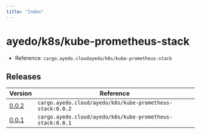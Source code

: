 ```yaml
---
title: "Index"
---
```



# ayedo/k8s/kube-prometheus-stack

- Reference: `cargo.ayedo.cloudayedo/k8s/kube-prometheus-stack`

## Releases 

| Version  | Reference | 
|---|---|
| [0.0.2](releases/0.0.2) | `cargo.ayedo.cloud/ayedo/k8s/kube-prometheus-stack:0.0.2` |
| [0.0.1](releases/0.0.1) | `cargo.ayedo.cloud/ayedo/k8s/kube-prometheus-stack:0.0.1` |
